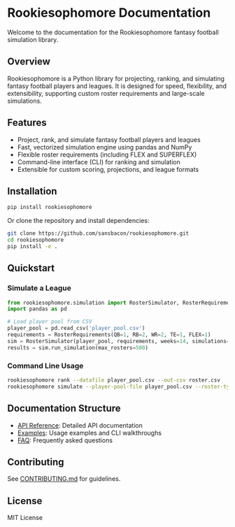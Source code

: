 
# Rookiesophomore Documentation

Welcome to the documentation for the Rookiesophomore fantasy football simulation library.

## Overview
Rookiesophomore is a Python library for projecting, ranking, and simulating fantasy football players and leagues. It is designed for speed, flexibility, and extensibility, supporting custom roster requirements and large-scale simulations.

## Features
- Project, rank, and simulate fantasy football players and leagues
- Fast, vectorized simulation engine using pandas and NumPy
- Flexible roster requirements (including FLEX and SUPERFLEX)
- Command-line interface (CLI) for ranking and simulation
- Extensible for custom scoring, projections, and league formats

## Installation

```bash
pip install rookiesophomore
```

Or clone the repository and install dependencies:

```bash
git clone https://github.com/sansbacon/rookiesophomore.git
cd rookiesophomore
pip install -e .
```

## Quickstart

### Simulate a League

```python
from rookiesophomore.simulation import RosterSimulator, RosterRequirements
import pandas as pd

# Load player pool from CSV
player_pool = pd.read_csv('player_pool.csv')
requirements = RosterRequirements(QB=1, RB=2, WR=2, TE=1, FLEX=1)
sim = RosterSimulator(player_pool, requirements, weeks=14, simulations=10000)
results = sim.run_simulation(max_rosters=500)
```

### Command Line Usage

```bash
rookiesophomore rank --datafile player_pool.csv --out-csv roster.csv
rookiesophomore simulate --player-pool-file player_pool.csv --roster-type standard --weeks 14 --simulations 10000 --top-n 5
```

## Documentation Structure
- [API Reference](api.md): Detailed API documentation
- [Examples](examples.md): Usage examples and CLI walkthroughs
- [FAQ](faq.md): Frequently asked questions

## Contributing
See [CONTRIBUTING.md](https://github.com/sansbacon/rookiesophomore/blob/main/CONTRIBUTING.md) for guidelines.

## License
MIT License
